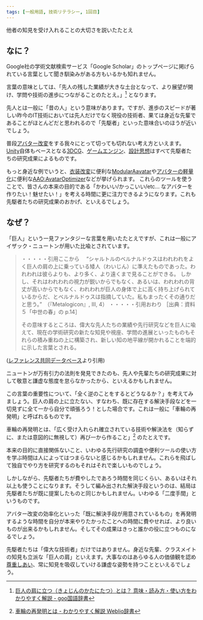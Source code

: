 ```yaml
---
tags: [一般用語, 技術リテラシー, 1回目]
---
```


他者の知見を受け入れることの大切さを説いたたとえ

## なに？

Google社の学術文献検索サービス「Google Scholar」のトップページに掲げられている言葉として聞き馴染みがある方もいるかも知れません。

言葉の意味としては、「先人の残した業績が大きな土台となって、より展望が開け、学問や技術の進歩につながることのたとえ。」[^1] となります。

先人とは一般に「昔の人」という意味があります。ですが、進歩のスピードが著しい昨今のIT技術においては先人だけでなく現役の技術者、果ては身近な先輩であることがほとんどだと思われるので「先駆者」といった意味合いのほうが近いでしょう。

普段[アバター改変](/docs/索引/あ行/アバター改変)をする我々にとって切っても切れない考え方といえます。[Unity](/docs/索引/STU/Unity)自体もベースとなる[3DCG](/docs/索引/数字・記号/3DCG)、[ゲームエンジン](/docs/索引/か行/ゲームエンジン)、[設計思想](/docs/索引/さ行/設計思想)はすべて先駆者たちの研究成果によるものです。

もっと身近な例でいうと、[衣装改変](/docs/索引/あ行/衣装改変)に便利な[ModularAavatar](/docs/索引/MNO/ModularAvatar)や[アバターの軽量化](/docs/索引/あ行/アバターの軽量化)に便利な[AAO:AvatarOptimizer](/docs/索引/ABC/AAO-AvatarOptimizer)などが挙げられます。
これらのツールを使うことで、皆さんの本来の目的である「かわいい/かっこいい/etc... なアバターを作りたい！魅せたい！」を考える時間に更に注力できるようになります。これも先駆者たちの研究成果のおかげ、といえるでしょう。

## なぜ？

「巨人」という一見ファンタジーな言葉を用いたたとえですが、これは一般にアイザック・ニュートンが用いた比喩とされています。

> ・・・・・引用ここから
> 　“シャルトルのベルナルドゥスはわれわれをよく巨人の肩の上に乗っている矮人（わいじん）に準えたものであった。われわれは彼らよりも、より多く、より遠くまで見ることができる。
> しかし、それはわれわれの視力が鋭いからでもなく、あるいは、われわれの背丈が高いからでもなく、われわれが巨人の身体で上に高く持ち上げられているからだ、とベルナルドゥスは指摘していた。私もまったくその通りだと思う。”　（『Metalogicon』, Ⅲ, 4）
> ・・・・・引用おわり
> ［出典：資料５「中世の春」の p.14］
>
> その意味するところは、偉大な先人たちの業績や先行研究などを巨人に喩えて、現在の学術研究の新たな知見や視座、学問の進展といったものもそれらの積み重ねの上に構築され、新しい知の地平線が開かれることを端的に示した言葉とされる。

([レファレンス共同データベース](https://crd.ndl.go.jp/reference/entry/index.php?page=ref_view&id=1000151707)より引用)

ニュートンが万有引力の法則を発見できたのも、先人や先輩たちの研究成果に対して敬意と謙虚な態度を怠らなかったから、といえるかもしれません。

この言葉の重要性について、「全く逆のことをするとどうなるか？」を考えてみましょう。巨人の肩の上に立たない、すなわち、既に存在する解決手段などを一切見ずに全て一から自分で頑張ろう！とした場合です。これは一般に「車輪の再発明」と呼ばれるものです。

車輪の再発明とは、「広く受け入れられ確立されている技術や解決法を（知らずに、または意図的に無視して）再び一から作ること」[^2] のたとえです。

本来の目的に直接関係ないこと、いわゆる先行研究の調査や便利ツールの使い方を学ぶ時間は人によってはつまらないと感じるかもしれません。これらを飛ばして独自でやり方を研究するのもそれはそれで楽しいものでしょう。

しかしながら、先駆者たちが費やしたであろう時間を同じくらい、あるいはそれ以上も使うことになります。そうして編み出された解決手段というのは、結局は先駆者たちが既に提案したものと同じかもしれません。いわゆる「二度手間」というものです。

アバター改変の効率化といった「既に解決手段が用意されているもの」を再発明するような時間を自分が本来やりたかったことへの時間に費やせれば、より良いものが出来るかもしれません。そしてその成果はきっと誰かの役に立つものになるでしょう。

先駆者たちは「偉大な技術者」だけではありません。身近な先輩、クラスメイトの知見も立派な「巨人の肩」といえます。大事なのはあらゆる人の価値観を認め[尊重しあい](/docs/索引/さ行/尊重し合う)、常に知見を吸収していける謙虚な姿勢を持つことといえるでしょう。

[^1]: [巨人の肩に立つ（きょじんのかたにたつ）とは？ 意味・読み方・使い方をわかりやすく解説 - goo国語辞書](https://dictionary.goo.ne.jp/word/巨人の肩に立つ/)

[^2]: [車輪の再発明とは - わかりやすく解説 Weblio辞書](https://www.weblio.jp/content/車輪の再発明)
